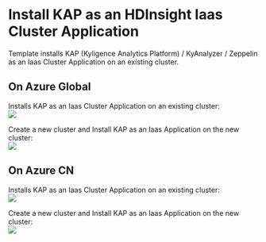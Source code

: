 # Install KAP as an HDInsight Iaas Cluster Application

Template installs KAP (Kyligence Analytics Platform) / KyAnalyzer / Zeppelin as an Iaas Cluster Application on an existing cluster.

## On Azure Global
Installs KAP as an Iaas Cluster Application on an existing cluster: <br/>
<a href="https://portal.azure.com/#create/Microsoft.Template/uri/https%3A%2F%2Fraw.githubusercontent.com%2FKyligence%2FIaas-Applications%2Fkap237%2FKAP%2Fazuredeploy.json" target="_blank">
    <img src="http://azuredeploy.net/deploybutton.png"/>
</a>

Create a new cluster and Install KAP as an Iaas Application on the new cluster: <br/>
<a href="https://portal.azure.com/#create/Microsoft.Template/uri/https%3A%2F%2Fraw.githubusercontent.com%2FKyligence%2FIaas-Applications%2Fkap237%2FKAP%2Fdeploywithcluster.json" target="_blank">
    <img src="http://azuredeploy.net/deploybutton.png"/>
</a>


## On Azure CN

Installs KAP as an Iaas Cluster Application on an existing cluster: <br/>
<a href="https://portal.azure.cn/#create/Microsoft.Template/uri/https%3A%2F%2Fraw.githubusercontent.com%2FKyligence%2FIaas-Applications%2Fkap237%2FKAP%2Fazuredeploy.json" target="_blank">
    <img src="http://azuredeploy.net/deploybutton.png"/>
</a>

Create a new cluster and Install KAP as an Iaas Application on the new cluster: <br/>
<a href="https://portal.azure.cn/#create/Microsoft.Template/uri/https%3A%2F%2Fraw.githubusercontent.com%2FKyligence%2FIaas-Applications%2Fkap237%2FKAP%2Fdeploywithclustercn.json" target="_blank">
    <img src="http://azuredeploy.net/deploybutton.png"/>
</a>

